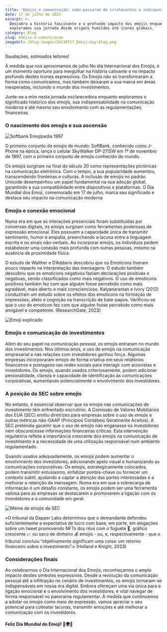```yaml
---
title: 'Emojis e comunicação: como passaram de irrelevantes a indispensáveis'
date: 17 de julho de 2023
excerpt: >-
  Descubra a história fascinante e o profundo impacto dos emojis enquanto
  exploramos sua jornada desde origens humildes até ícones globais.
category: Blog
slug: emojis-e-comunicacao
imageUrl: /blog-images/20230717_Emoji-day-blog.png
---
```

Saudações, estimados leitores!

À medida que nos aproximamos de julho No dia Internacional dos Emojis, é um momento oportuno para mergulhar na história cativante e no impacto profundo destes ícones expressivos. Os Emojis não só transformaram a forma como comunicamos, mas também deixaram a sua marca em áreas inesperadas, incluindo o mundo dos investimentos.

Junte-se a mim nesta jornada esclarecedora enquanto exploramos o significado histórico dos emojis, sua indispensabilidade na comunicação moderna e até mesmo seu envolvimento com as regulamentações financeiras.

### O nascimento dos emojis e sua ascensão

![Softbank Emojipedia 1997](/blog-images/softbank-emoji-1997-emojipedia-768x768-1.jpg)

O primeiro conjunto de emojis do mundo: SoftBank, conhecido como J-Phone na época, lança o celular SkyWalker DP-211SW em 1º de novembro de 1997, com o primeiro conjunto de emojis conhecido do mundo.

Os emojis surgiram no final do século 20 como representações pictóricas na comunicação eletrônica. Com o tempo, a sua popularidade aumentou, transcendendo fronteiras e culturas. A inclusão de emojis no padrão Unicode desempenhou um papel fundamental na sua adoção global, garantindo a sua compatibilidade entre dispositivos e plataformas. O Dia Mundial dos Emoji, comemorado em 17 de julho, marca seu significado e destaca seu impacto na comunicação moderna

### Emojis e conexão emocional

Numa era em que as interações presenciais foram substituídas por conversas digitais, os emojis surgiram como ferramentas poderosas de expressão emocional. Eles possuem a capacidade única de transmitir sentimento, humor e empatia, preenchendo a lacuna entre a linguagem escrita e os sinais não-verbais. Ao incorporar emojis, os indivíduos podem estabelecer uma conexão mais profunda com outras pessoas, mesmo na ausência de proximidade física.

O estudo de Walther e D’Addario descobriu que os Emoticons tiveram pouco impacto na interpretação das mensagens. O estudo também descobriu que os emoticons negativos faziam declarações positivas e negativas, sendo classificados como mais negativos. O uso de emoticons positivos também fez com que alguém fosse percebido como mais agradável, mais aberto e mais consciencioso. Kalyanaraman e Ivory (2012) conduziram um estudo sobre os efeitos dos emoticons na formação de impressões, afeto e cognição na transcrição de bate-papos. Verificou-se que o uso do emoticon fez com que alguém fosse percebido como mais amigável e competente. (ResearchGate, 2023)

![Emoji explicado](/blog-images/emojisexplained.png)

### Emojis e comunicação de investimentos

Além do seu papel na comunicação pessoal, os emojis entraram no mundo dos investimentos. Nos últimos anos, o uso de emojis na comunicação empresarial e nas relações com investidores ganhou força. Algumas empresas incorporaram emojis de forma criativa em seus relatórios financeiros e postagens nas redes sociais para interagir com acionistas e investidores. Os emojis, quando usados criteriosamente, podem adicionar personalidade, clareza e capacidade de identificação às comunicações corporativas, aumentando potencialmente o envolvimento dos investidores.

### A posição da SEC sobre emojis

No entanto, é essencial observar que os emojis nas comunicações de investimento têm enfrentado escrutínio. A Comissão de Valores Mobiliários dos EUA (SEC) emitiu diretrizes para empresas sobre o uso de emojis e outras métricas não-GAAP (Princípios Contábeis Geralmente Aceitos). A SEC pretendia garantir que o uso de emojis não enganasse os investidores nem obscurecesse informações financeiras críticas. Esta intervenção regulatória reflete a importância crescente dos emojis na comunicação de investimento e a necessidade de uma utilização responsável num ambiente regulamentado.

Quando usados adequadamente, os emojis podem aumentar o envolvimento dos investidores, adicionando apelo visual e humanizando as comunicações corporativas. Os emojis, estrategicamente colocados, podem transmitir entusiasmo, enfatizar pontos-chave ou fornecer um contexto subtil, ajudando a captar a atenção das partes interessadas e a melhorar a retenção da mensagem. Numa era em que a sobrecarga de informação é um desafio constante, os emojis podem ser uma ferramenta valiosa para as empresas se destacarem e promoverem a ligação com os investidores e a comunidade em geral.

![Meme de emojis da SEC](/blog-images/rocket-emoji-300x300-1.png)

«O tribunal da Dapper Labs determinou que o demandante defendeu suficientemente a expectativa de lucro com base, em parte, em alegações sobre um tweet promovendo NFTs dos réus com o foguete 🚀, gráfico crescente 📈 ou saco de dinheiro 💰 emojis - ou, e, respectivamente - que o tribunal concluiu “objetivamente significam uma coisa: um retorno financeiro sobre o investimento”.» (Holland e Knight, 2023)

### Considerações finais

Ao celebrarmos o Dia Internacional dos Emojis, reconheçamos o amplo impacto destes símbolos expressivos. Desde a revolução da comunicação pessoal até a infiltração no cenário de investimentos, os emojis tornaram-se indispensáveis em nossa era digital. Embora ofereçam uma via única para a ligação emocional e o envolvimento dos investidores, é vital navegar de forma responsável no panorama regulamentar. À medida que continuamos a adotar os emojis como meio de expressão, vamos apreciar o seu potencial para colmatar lacunas, transmitir emoções e até melhorar a comunicação com os investidores.

#### **Feliz Dia Mundial do Emoji! 🎉🌍💬**
